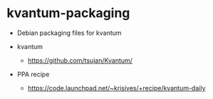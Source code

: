 kvantum-packaging
======================

- Debian packaging files for kvantum

- kvantum
  - https://github.com/tsujan/Kvantum/
- PPA recipe
  - https://code.launchpad.net/~krisives/+recipe/kvantum-daily
